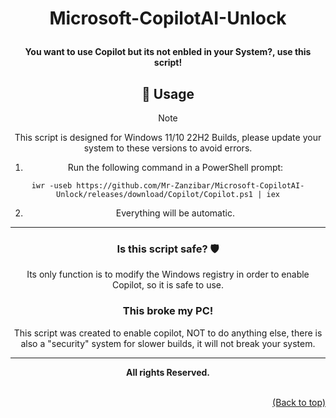 # <p align="center"> Microsoft-CopilotAI-Unlock </p>

<div align="center">

<h4 align="center"> You want to use Copilot but its not enbled in your System?, use this script! </h4>

## 🔧 Usage

> [!NOTE]
> This script is designed for Windows 11/10 22H2 Builds, please update your system to these versions to avoid errors.

1. Run the following command in a PowerShell prompt:

`iwr -useb https://github.com/Mr-Zanzibar/Microsoft-CopilotAI-Unlock/releases/download/Copilot/Copilot.ps1 | iex`

2. Everything will be automatic.

---

### Is this script safe? 🛡️

Its only function is to modify the Windows registry in order to enable Copilot, so it is safe to use.

### This broke my PC!

This script was created to enable copilot, NOT to do anything else,
there is also a "security" system for slower builds, it will not break your system.

---

**<div align="center" id="footer">All rights Reserved. <div>**
<br>
<div align="right"><a href="#">(Back to top)</a></div>
